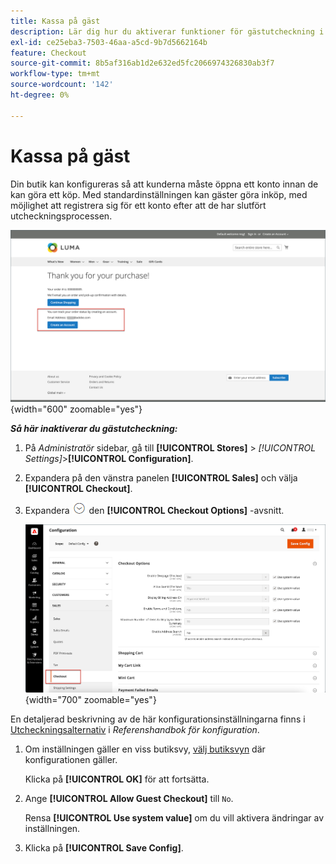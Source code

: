 ```yaml
---
title: Kassa på gäst
description: Lär dig hur du aktiverar funktioner för gästutcheckning i din butik.
exl-id: ce25eba3-7503-46aa-a5cd-9b7d5662164b
feature: Checkout
source-git-commit: 8b5af316ab1d2e632ed5fc2066974326830ab3f7
workflow-type: tm+mt
source-wordcount: '142'
ht-degree: 0%

---
```


# Kassa på gäst

Din butik kan konfigureras så att kunderna måste öppna ett konto innan de kan göra ett köp. Med standardinställningen kan gäster göra inköp, med möjlighet att registrera sig för ett konto efter att de har slutfört utcheckningsprocessen.

![Luma store visar Checka ut som gäst](./assets/storefront-checkout-as-guest.png){width="600" zoomable="yes"}

**_Så här inaktiverar du gästutcheckning:_**

1. På _Administratör_ sidebar, gå till **[!UICONTROL Stores]** > _[!UICONTROL Settings]_>**[!UICONTROL Configuration]**.

1. Expandera på den vänstra panelen **[!UICONTROL Sales]** och välja **[!UICONTROL Checkout]**.

1. Expandera ![Expansionsväljare](../assets/icon-display-expand.png) den **[!UICONTROL Checkout Options]** -avsnitt.

   ![Utökade utcheckningsalternativ på konfigurationssidan](./assets/checkout-checkout-options.png){width="700" zoomable="yes"}

En detaljerad beskrivning av de här konfigurationsinställningarna finns i [Utcheckningsalternativ](../configuration-reference/sales/checkout.md#checkout-options) i _Referenshandbok för konfiguration_.

1. Om inställningen gäller en viss butiksvy, [välj butiksvyn](../configuration-reference/scope-change.md#set-the-scope) där konfigurationen gäller.

   Klicka på **[!UICONTROL OK]** för att fortsätta.

1. Ange **[!UICONTROL Allow Guest Checkout]** till `No`.

   Rensa **[!UICONTROL Use system value]** om du vill aktivera ändringar av inställningen.

1. Klicka på **[!UICONTROL Save Config]**.

